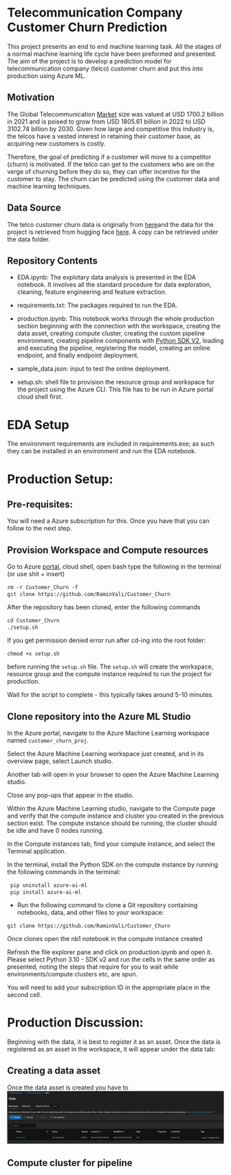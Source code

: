 
# Telecommunication Company Customer Churn Prediction
This project presents an end to end machine learning task. All the stages of a normal machine learning life cycle have been preformed and presented. The aim of the project is to develop a prediction model for telecommunication company (telco) customer churn and put this into production using Azure ML. 

## Motivation
The Global Telecommunication [Market](https://www.skyquestt.com/report/telecommunication-market#:~:text=Global%20Telecommunication%20Market%20size%20was,a%20set%20of%20communication%20instruments.) size was valued at USD 1700.2 billion in 2021 and is poised to grow from USD 1805.61 billion in 2022 to USD 3102.74 billion by 2030. Given how large and competitive this industry is, the telcos have a vested interest in retaining their customer base, as acquiring new customers is costly. 

Therefore, the goal of predicting if a customer will move to a competitor (churn) is motivated. If the telco can get to the customers who are on the verge of churning before they do so, they can offer incentive for the customer to stay. The churn can be predicted using the customer data and machine learning techniques. 

## Data Source
The telco customer churn data is originally from [here](https://community.ibm.com/community/user/businessanalytics/blogs/steven-macko/2019/07/11/telco-customer-churn-1113)and the data for the project is retrieved from hugging face [here](https://huggingface.co/datasets/scikit-learn/churn-prediction). A copy can be retrieved under the data folder.

## Repository Contents
- EDA.ipynb: The explotary data analysis is presented in the EDA notebook. It involves all the standard procedure for data exploration, cleaning, feature engineering and feature extraction.

- requirements.txt: The packages required to run the EDA.

- production.ipynb: This notebook works through the whole production section beginning with the connection with the workspace, creating the data asset, creating compute cluster, creating the custom pipeline environment, creating pipeline components with [Python SDK V2](https://learn.microsoft.com/en-us/azure/machine-learning/concept-v2?view=azureml-api-2#azure-machine-learning-python-sdk-v2), loading and executing the pipeline, registering the model, creating an online endpoint, and finally endpoint deployment.

- sample_data.json: input to test the online deployment.

- setup.sh: shell file to provision the resource group and workspace for the project using the Azure CLI. This file has to be run in Azure portal cloud shell first. 

# EDA Setup
The environment requirements are included in requirements.exe; as such they can be installed in an environment and run the EDA notebook.

# Production Setup: 

## Pre-requisites:
You will need a Azure subscription for this. Once you have that you can follow to the next step.

## Provision Workspace and Compute resources
Go to Azure [portal](https://portal.azure.com/#home), cloud shell, open bash
type the following in the terminal (or use shit + insert)
``` 
rm -r Customer_Churn -f
git clone https://github.com/RaminVali/Customer_Churn
```

After the repository has been cloned, enter the following commands
```
cd Customer_Churn
./setup.sh
```

If you get permission denied error run after cd-ing into the root folder: 
```
chmod +x setup.sh
```
before running the ```setup.sh``` file. The  ```setup.sh``` will create the workspace, resource group and the compute instance required to run the project for production. 

Wait for the script to complete - this typically takes around 5-10 minutes.

## Clone repository into the Azure ML Studio
In the Azure portal, navigate to the Azure Machine Learning workspace named ```customer_churn_proj```.

Select the Azure Machine Learning workspace just created, and in its overview page, select Launch studio.

Another tab will open in your browser to open the Azure Machine Learning studio.

Close any pop-ups that appear in the studio.

Within the Azure Machine Learning studio, navigate to the Compute page and verify that the compute instance and cluster you created in the previous section exist. The compute instance should be running, the cluster should be idle and have 0 nodes running.

In the Compute instances tab, find your compute instance, and select the Terminal application.

In the terminal, install the Python SDK on the compute instance by running the following commands in the terminal:

```
 pip uninstall azure-ai-ml
 pip install azure-ai-ml
 ```

- Run the following command to clone a Git repository containing notebooks, data, and other files to your workspace: 

```
git clone https://github.com/RaminVali/Customer_Churn
```
Once clones open the nb1 notebook in the compute instance created 

Refresh the file explorer pane and click on production.ipynb and open it. Please select Python 3.10 - SDK v2 and run the cells in the same order as presented, noting the steps that require for you to wait while environments/compute clusters etc, are spun. 

You will need to add your subscription ID in the appropriate place in the second cell.

# Production Discussion:
Beginning with the data, it is best to register it as an asset. Once the data is registered as an asset in the workspace, it will appear under the data tab:

## Creating a data asset
Once the data asset is created you have to 
![Registered Dataset](img/Data-registered.png)

## Compute cluster for pipeline
